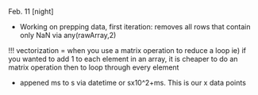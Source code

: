 Feb. 11 [night]
- Working on prepping data, first iteration: 
removes all rows that contain only NaN via any(rawArray,2)

!!! vectorization = when you use a matrix operation to reduce a loop
ie) if you wanted to add 1 to each element in an array, it is cheaper to do an matrix operation then to loop through every element

- appened ms to s via datetime or sx10^2+ms. This is our x data points 
